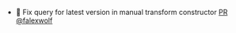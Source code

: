 - 🐛 Fix query for latest version in manual transform constructor [PR](https://github.com/laminlabs/lamindb/pull/1900) [@falexwolf](https://github.com/falexwolf)
